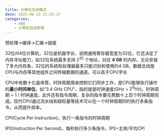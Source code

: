 ```yaml
---
title: 计算机系统概述
date: 2025-06-23 21:35:17
categories:
    - 408
    - 计算机组成原理
---
```


预处理->编译->汇编->链接

32位/64位计算机，32位是机器字长，说明通用寄存器宽度为32位，它还决定了内存寻址能力，如32位系统最多支持 $2^{32}$ 个地址，对应 **4 GB** 的内存。无论安装了多大内存条，32位的系统和处理器最多只能识别和使用约4 GB。数据总线是CPU与内存等其他组件之间传输数据的通道，可以高于CPU字长

CPU中有数十亿晶体管，时钟周期用来控制它们同步工作，是CPU能够执行操作的**最小时间单位**。如“3.4 GHz CPU”，指的就是时钟速度(GHz = $2^{9}Hz$)。时钟周期 = 1 / 时钟速度。此外还有指令周期，复杂的指令要花费数十上百个时钟周期完成。现代CPU通过流水线和超标量等技术可以在一个时钟周期同时执行多条指令，从而提升效率。

CPI(Cycle Per Instruction)，执行一条指令的时钟周期

IPS(Instruction Per Second)，每秒执行多少条指令，IPS=主频/平均CPI

